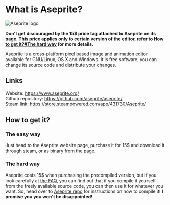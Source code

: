 # What is Aseprite?
![Aseprite logo](https://www.aseprite.org/assets/images/header-logo.png)

**Don't get discouraged by the 15$ price tag attached to Aseprite on its page. This price applies only to certain version of the editor, refer to [How to get it?#The hard way](https://github.com/MovingBlocks/Terasology/wiki/Aseprite#the-hard-way) for more details.**  

Aseprite is a cross-platform pixel based image and animation editor available for GNU/Linux, OS X and Windows. It is free software, you can change its source code and distribute your changes.

## Links
Website: https://www.aseprite.org/  
Github repository: https://github.com/aseprite/aseprite/  
Steam link: https://store.steampowered.com/app/431730/Aseprite/  

## How to get it?
### The easy way
Just head to the Aseprite website page, purchase it for 15$ and download it through steam, or as binary from the page.
### The hard way
Aseprite costs 15$ when purchasing the precompiled version, but if you look carefully at [the FAQ](https://www.aseprite.org/faq/#if-aseprite-source-code-is-available-how-is-that-you-are-selling-it), you can find out that if you compile it yourself from the freely available source code, you can then use it for whatever you want. So, head over to [Aseprite repo](https://github.com/aseprite/aseprite/blob/master/INSTALL.md) for instructions on how to compile it! **I promise you you won't be disappointed!**
